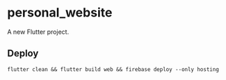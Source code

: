 # personal_website

A new Flutter project.

## Deploy

`flutter clean && flutter build web && firebase deploy --only hosting`
